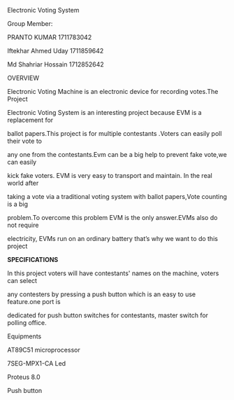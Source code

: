 <p>Electronic Voting System</p>
<p>Group Member:</p>
<p>PRANTO KUMAR 1711783042</p>
<p>Iftekhar Ahmed Uday 1711859642</p>
<p>Md Shahriar Hossain 1712852642</p>
<p>OVERVIEW</p>
<p>Electronic Voting Machine is an electronic device for recording votes.The Project</p>
<p>Electronic Voting System is an interesting project because EVM is a replacement for</p>
<p>ballot papers.This project is for multiple contestants .Voters can easily poll their vote to</p>
<p>any one from the contestants.Evm can be a big help to prevent fake vote,we can easily</p>
<p>kick fake voters. EVM is very easy to transport and maintain. In the real world after</p>
<p>taking a vote via a traditional voting system with ballot papers,Vote counting is a big</p>
<p>problem.To overcome this problem EVM is the only answer.EVMs also do not require</p>
<p>electricity, EVMs run on an ordinary battery that&rsquo;s why we want to do this project</p>
<p><b>SPECIFICATIONS</b></p>
<p>In this project voters will have contestants&apos; names on the machine, voters can select</p>
<p>any contesters by pressing a push button which is an easy to use feature.one port is</p>
<p>dedicated for push button switches for contestants, master switch for polling office.</p>
<p>Equipments</p>
<p>AT89C51 microprocessor</p>
<p>7SEG-MPX1-CA Led</p>
<p>Proteus 8.0</p>
<p>Push button</p>
